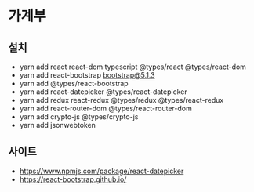 

# 가계부

## 설치
* yarn add react react-dom typescript @types/react @types/react-dom
* yarn add react-bootstrap bootstrap@5.1.3
* yarn add @types/react-bootstrap 
* yarn add react-datepicker @types/react-datepicker
* yarn add redux react-redux @types/redux @types/react-redux
* yarn add react-router-dom @types/react-router-dom
* yarn add crypto-js @types/crypto-js
* yarn add jsonwebtoken

## 사이트
* https://www.npmjs.com/package/react-datepicker
* https://react-bootstrap.github.io/